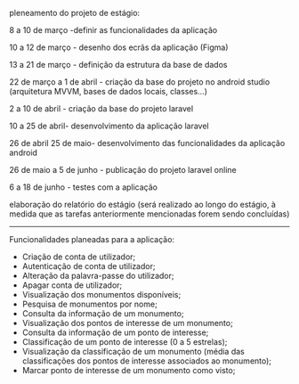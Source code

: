 pleneamento do projeto de estágio:

8 a 10 de março -definir as funcionalidades da aplicação

10 a 12 de março - desenho dos ecrãs da aplicação (Figma)

13 a 21 de março - definição da estrutura da base de dados

22 de março a 1 de abril - criação da base do projeto no android studio (arquitetura MVVM, bases de dados locais, classes...)

2 a 10 de abril - criação da base do projeto laravel

10 a 25 de abril- desenvolvimento da aplicação laravel

26 de abril 25 de maio- desenvolvimento das funcionalidades da aplicação android

26 de maio a 5 de junho - publicação do projeto laravel online

6 a 18 de junho - testes com a aplicação

elaboração do relatório do estágio (será realizado ao longo do estágio, à medida que as tarefas anteriormente mencionadas forem sendo concluídas)

---------------------------------------------------------------------------------------------------------------------------------------------------------------------------------

Funcionalidades planeadas para a aplicação:

- Criação de conta de utilizador;
- Autenticação de conta de utilizador;
- Alteração da palavra-passe do utilizador;
- Apagar conta de utilizador;
- Visualização dos monumentos disponíveis;
- Pesquisa de monumentos por nome;
- Consulta da informação de um monumento;
- Visualização dos pontos de interesse de um monumento;
- Consulta da informação de um ponto de interesse;
- Classificação de um ponto de interesse (0 a 5 estrelas);
- Visualização da classificação de um monumento (média das classificações dos pontos de interesse associados ao monumento); 
- Marcar ponto de interesse de um monumento como visto;
